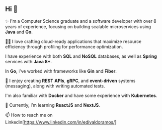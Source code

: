 ## Hi 👋

✨ I'm a Computer Science graduate and a software developer with over 8 years of experience, focusing on building scalable microservices using **Java** and **Go**.

👨‍💻 I love crafting cloud-ready applications that maximize resource efficiency through profiling for performance optimization.

I have experience with both **SQL** and **NoSQL** databases, as well as **Spring** services with **Java 8+**. 

In **Go**, I've worked with frameworks like **Gin** and **Fiber**.

🔨 I enjoy creating **REST** **APIs**, **gRPC**, and **event-driven** systems (messaging), along with writing automated tests.

I'm also familiar with **Docker** and have some experience with **Kubernetes**.

🌱 Currently, I’m learning **ReactJS** and **NextJS**.

📫 How to reach me on Linkedin[https://www.linkedin.com/in/edivaldoramos/]
